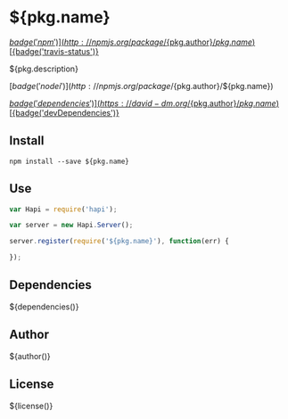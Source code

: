 # ${pkg.name}

[${badge('npm')}](http://npmjs.org/package/${pkg.author}/${pkg.name}) [${badge('travis-status')}](https://travis-ci.org/${pkg.author}/${pkg.name})

${pkg.description}

[${badge('nodei')}](http://npmjs.org/package/${pkg.author}/${pkg.name})

[${badge('dependencies')}](https://david-dm.org/${pkg.author}/${pkg.name})
[${badge('devDependencies')}](https://david-dm.org/${pkg.author}/${pkg.name})

## Install

`npm install --save ${pkg.name}`

## Use

```javascript
var Hapi = require('hapi');

var server = new Hapi.Server();

server.register(require('${pkg.name}'), function(err) {

});
```

## Dependencies

${dependencies()}

## Author

${author()}

## License

${license()}
